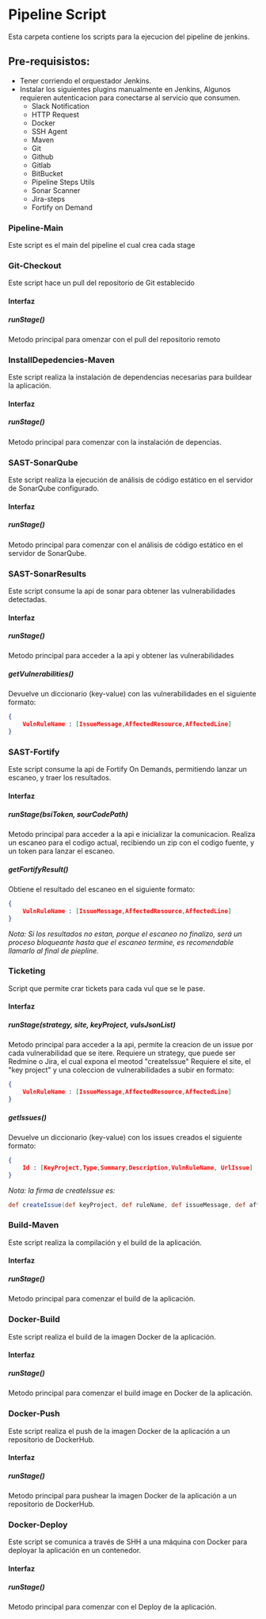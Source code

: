 # Pipeline Script
Esta carpeta contiene los scripts para la ejecucion del pipeline de jenkins.

## Pre-requisistos:
- Tener corriendo el orquestador Jenkins.
- Instalar los siguientes plugins manualmente en Jenkins, Algunos requieren autenticacion para conectarse al servicio que consumen.
	- Slack Notification
	- HTTP Request
	- Docker
	- SSH Agent
	- Maven
	- Git
	- Github
	- Gitlab
	- BitBucket
	- Pipeline Steps Utils
	- Sonar Scanner
	- Jira-steps
	- Fortify on Demand


### Pipeline-Main
Este script es el main del pipeline el cual crea cada stage

### Git-Checkout
Este script hace un pull del repositorio de Git establecido

#### Interfaz
##### runStage()
Metodo principal para omenzar con el pull del repositorio remoto

### InstallDepedencies-Maven
Este script realiza la instalación de dependencias necesarias para buildear la aplicación.

#### Interfaz
##### runStage()
Metodo principal para comenzar con la instalación de depencias.

### SAST-SonarQube
Este script realiza la ejecución de análisis de código estático en el servidor de SonarQube configurado.

#### Interfaz
##### runStage()
Metodo principal para comenzar con el análisis de código estático en el servidor de SonarQube.

### SAST-SonarResults
Este script consume la api de sonar para obtener las vulnerabilidades detectadas.

#### Interfaz
##### runStage()
Metodo principal para acceder a la api y obtener las vulnerabilidades

##### getVulnerabilities()
Devuelve un diccionario (key-value) con las vulnerabilidades en el siguiente formato:
```JSON
{
	VulnRuleName : [IssueMessage,AffectedResource,AffectedLine]
}
```

### SAST-Fortify
Este script consume la api de Fortify On Demands, permitiendo lanzar un escaneo, y traer los resultados.

#### Interfaz
##### runStage(bsiToken, sourCodePath)
Metodo principal para acceder a la api e inicializar la comunicacion. Realiza un escaneo para el codigo actual, recibiendo un zip con el codigo fuente, y un token para lanzar el escaneo.
##### getFortifyResult()
Obtiene el resultado del escaneo en el siguiente formato:
```JSON
{
	VulnRuleName : [IssueMessage,AffectedResource,AffectedLine]
}
```
*Nota: Si los resultados no estan, porque el escaneo no finalizo, será un proceso bloqueante hasta que el escaneo termine, es recomendable llamarlo al final de piepline.*

### Ticketing
Script que permite crar tickets para cada vul que se le pase.

#### Interfaz
##### runStage(strategy, site, keyProject, vulsJsonList) 
Metodo principal para acceder a la api, permite la creacion de un issue por cada vulnerabilidad que se itere. Requiere un strategy, que puede ser Redmine o Jira, el cual expona el meotod "createIssue" Requiere el site, el "key project" y una coleccion de vulnerabilidades a subir en formato:
```JSON
{
	VulnRuleName : [IssueMessage,AffectedResource,AffectedLine]
}
```
##### getIssues()
Devuelve un diccionario (key-value) con los issues creados el siguiente formato:
```JSON
{
	Id : [KeyProject,Type,Summary,Description,VulnRuleName, UrlIssue]
}
```
*Nota: la firma de createIssue es:*
```groovy
def createIssue(def keyProject, def ruleName, def issueMessage, def affectedResource, def affectedLine, def siteJira)
```

### Build-Maven
Este script realiza la compilación y el build de la aplicación.

#### Interfaz
##### runStage()
Metodo principal para comenzar el build de la aplicación.


### Docker-Build
Este script realiza el build de la imagen Docker de la aplicación.

#### Interfaz
##### runStage()
Metodo principal para comenzar el build image en Docker de la aplicación.


### Docker-Push
Este script realiza el push de la imagen Docker de la aplicación a un repositorio de DockerHub.

#### Interfaz
##### runStage()
Metodo principal para pushear la imagen Docker de la aplicación a un repositorio de DockerHub.


### Docker-Deploy
Este script se comunica a través de SHH a una máquina con Docker para deployar la aplicación en un contenedor.

#### Interfaz
##### runStage()
Metodo principal para comenzar con el Deploy de la aplicación.
